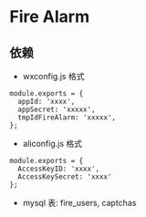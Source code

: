 # Fire Alarm

## 依赖
- wxconfig.js 格式
```
module.exports = {
  appId: 'xxxx',
  appSecret: 'xxxxx',
  tmpIdFireAlarm: 'xxxxx',
};
```
- aliconfig.js 格式
```
module.exports = {
  AccessKeyID: 'xxxx',
  AccessKeySecret: 'xxxx'
};
```
- mysql 表: fire_users, captchas